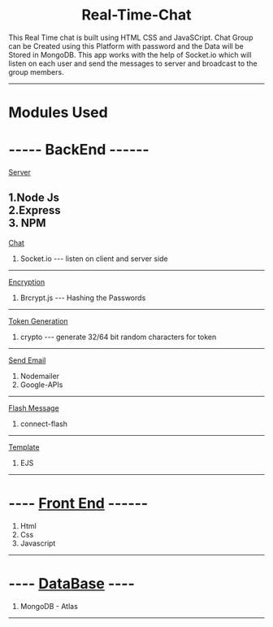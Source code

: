 # <center>Real-Time-Chat</center>

This Real Time chat is built using HTML CSS and JavaSCript. Chat Group can be Created using this Platform with password and the Data will be Stored in MongoDB. This app works with the 
help of Socket.io which will listen on each user and send the messages to server and broadcast to the group members.
***
# Modules Used

# ----- BackEnd ------

<ins>Server</ins>  

1.Node Js  
2.Express  
3. NPM  
---
<ins>Chat</ins>  
1. Socket.io --- listen on client and server side

---
<ins>Encryption</ins>  
1. Brcrypt.js --- Hashing the Passwords

---
<ins>Token Generation</ins>  
1. crypto --- generate 32/64 bit random characters for token
---
<ins>Send Email</ins>  
1. Nodemailer  
2. Google-APIs  
---
<ins>Flash Message</ins>  
1. connect-flash  
---
<ins>Template</ins>  
1. EJS  
---
# ---- <ins>Front End</ins> ------  
1. Html  
2. Css  
3. Javascript  
---
# ---- <ins>DataBase</ins> ----  

1. MongoDB - Atlas  


---

